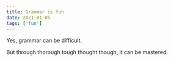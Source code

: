 ```yaml
---
title: Grammar is fun
date: 2021-01-05
tags: ['fun']
---
```


Yes, grammar can be difficult.

But through thorough tough thought though, it can be mastered.